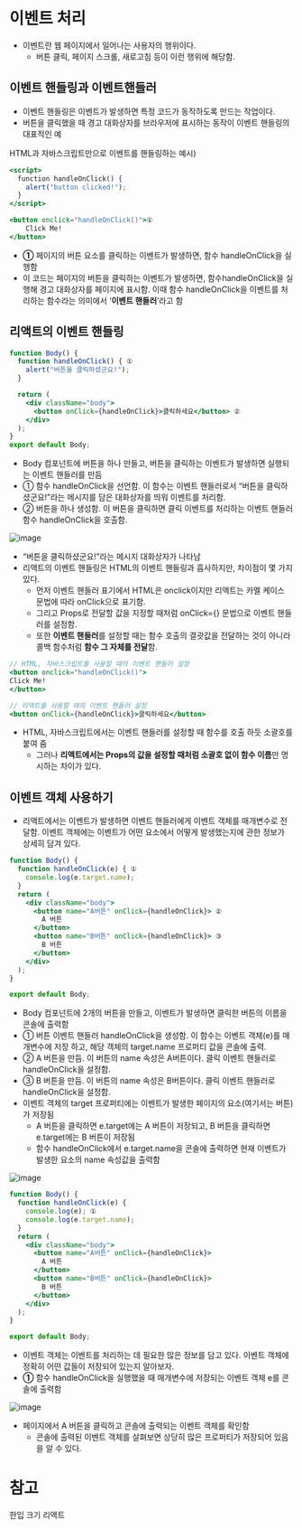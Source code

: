 # **이벤트 처리**

- 이벤트란 웹 페이지에서 일어나는 사용자의 행위이다.
  - 버튼 클릭, 페이지 스크롤, 새로고침 등이 이런 행위에 해당함.

## **이벤트 핸들링과 이벤트핸들러**

- 이벤트 핸들링은 이벤트가 발생하면 특정 코드가 동작하도록 만드는 작업이다.
- 버튼을 클릭했을 때 경고 대화상자를 브라우저에 표시하는 동작이 이벤트 핸들링의 대표적인 예

HTML과 자바스크립트만으로 이벤트를 핸들링하는 예시)

```jsx
<script>
  function handleOnClick() {
    alert("button clicked!");
  }
</script>

<button onclick="handleOnClick()">①
	Click Me!
</button>
```

- **①** 페이지의 버튼 요소를 클릭하는 이벤트가 발생하면, 함수 handleOnClick을 실행함
- 이 코드는 페이지의 버튼을 클릭하는 이벤트가 발생하면, 함수handleOnClick을 실행해 경고 대화상자를 페이지에 표시함. 이때 함수 handleOnClick을 이벤트를 처리하는 함수라는 의미에서 ‘**이벤트 핸들러**’라고 함

## **리액트의 이벤트 핸들링**

```jsx
function Body() {
  function handleOnClick() { ①
    alert("버튼을 클릭하셨군요!");
  }

  return (
    <div className="body">
      <button onClick={handleOnClick}>클릭하세요</button> ②
    </div>
  );
}
export default Body;
```

- Body 컴포넌트에 버튼을 하나 만들고, 버튼을 클릭하는 이벤트가 발생하면 실행되는 이벤트 핸들러를 만듬
- ① 함수 handleOnClick을 선언함. 이 함수는 이벤트 핸들러로서 “버튼을 클릭하셨군요!”라는 메시지를 담은 대화상자를 띄워 이벤트를 처리함.
- ② 버튼을 하나 생성함. 이 버튼을 클릭하면 클릭 이벤트를 처리하는 이벤트 핸들러 함수 handleOnClick을 호출함.

![image](https://github.com/YuHyeonWook/TIL/assets/110236953/56bfa9c3-3d2b-4d55-a8a9-d7090ccf9879)


- “버튼을 클릭하셨군요!”라는 메시지 대화상자가 나타남
- 리액트의 이벤트 핸들링은 HTML의 이벤트 핸들링과 흡사하지만, 차이점이 몇 가지 있다.
  - 먼저 이벤트 핸들러 표기에서 HTML은 onclick이지만 리액트는 카멜 케이스 문법에 따라 onClick으로 표기함.
  - 그리고 Props로 전달할 값을 지정할 때처럼 onClick={} 문법으로 이벤트 핸들러를 설정함.
  - 또한 **이벤트 핸들러**를 설정할 때는 함수 호출의 결괏값을 전달하는 것이 아니라 콜백 함수처럼 **함수 그 자체를 전달**함.

```jsx
// HTML, 자바스크립트를 사용할 때의 이벤트 핸들러 설정
<button onclick="handleOnClick()">
Click Me!
</button>

// 리액트를 사용할 때의 이벤트 핸들러 설정
<button onClick={handleOnClick}>클릭하세요</button>
```

- HTML, 자바스크립트에서는 이벤트 핸들러를 설정할 때 함수를 호출 하듯 소괄호를 붙여 줌
  - 그러나 **리액트에서는 Props의 값을 설정할 때처럼 소괄호 없이 함수 이름**만 명시하는 차이가 있다.

## **이벤트 객체 사용하기**

- 리액트에서는 이벤트가 발생하면 이벤트 핸들러에게 이벤트 객체를 매개변수로 전달함. 이벤트 객체에는 이벤트가 어떤 요소에서 어떻게 발생했는지에 관한 정보가 상세히 담겨 있다.

```jsx
function Body() {
  function handleOnClick(e) { ①
    console.log(e.target.name);
  }
  return (
    <div className="body">
      <button name="A버튼" onClick={handleOnClick}> ②
        A 버튼
      </button>
      <button name="B버튼" onClick={handleOnClick}> ③
        B 버튼
      </button>
    </div>
  );
}

export default Body;
```

- Body 컴포넌트에 2개의 버튼을 만들고, 이벤트가 발생하면 클릭한 버튼의 이름을 콘솔에 출력함
- ① 버튼 이벤트 핸들러 handleOnClick을 생성함. 이 함수는 이벤트 객체(e)를 매개변수에 저장 하고, 해당 객체의 target.name 프로퍼티 값을 콘솔에 출력.
- ② A 버튼을 만듬. 이 버튼의 name 속성은 A버튼이다. 클릭 이벤트 핸들러로 handleOnClick을 설정함.
- ③ B 버튼을 만듬. 이 버튼의 name 속성은 B버튼이다. 클릭 이벤트 핸들러로 handleOnClick을 설정함.
- 이벤트 객체의 target 프로퍼티에는 이벤트가 발생한 페이지의 요소(여기서는 버튼)가 저장됨
  - A 버튼을 클릭하면 e.target에는 A 버튼이 저장되고, B 버튼을 클릭하면 e.target에는 B 버튼이 저장됨
  - 함수 handleOnClick에서 e.target.name을 콘솔에 출력하면 현재 이벤트가 발생한 요소의 name 속성값을 출력함

![image](https://github.com/YuHyeonWook/TIL/assets/110236953/d6bb9861-85f3-45a9-8865-72ce2d4e647b)


```jsx
function Body() {
  function handleOnClick(e) {
    console.log(e); ①
    console.log(e.target.name);
  }
  return (
    <div className="body">
      <button name="A버튼" onClick={handleOnClick}>
        A 버튼
      </button>
      <button name="B버튼" onClick={handleOnClick}>
        B 버튼
      </button>
    </div>
  );
}

export default Body;
```

- 이벤트 객체는 이벤트를 처리하는 데 필요한 많은 정보를 담고 있다. 이벤트 객체에 정확히 어떤 값들이 저장되어 있는지 알아보자.
- **①** 함수 handleOnClick을 실행했을 때 매개변수에 저장되는 이벤트 객체 e를 콘솔에 출력함

![image](https://github.com/YuHyeonWook/TIL/assets/110236953/497d1370-488c-4cc4-b3d5-871cd0553d72)


- 페이지에서 A 버튼을 클릭하고 콘솔에 출력되는 이벤트 객체를 확인함
  - 콘솔에 출력된 이벤트 객체를 살펴보면 상당히 많은 프로퍼티가 저장되어 있음을 알 수 있다.


# 참고

한입 크기 리액트
